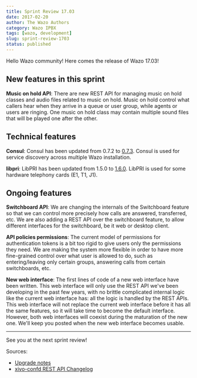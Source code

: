 ```yaml
---
title: Sprint Review 17.03
date: 2017-02-20
author: The Wazo Authors
category: Wazo IPBX
tags: [wazo, development]
slug: sprint-review-1703
status: published
---
```


Hello Wazo community! Here comes the release of Wazo 17.03!

## New features in this sprint

**Music on hold API**: There are new REST API for managing music on hold classes and audio files related to music on hold. Music on hold control what callers hear when they arrive in a queue or user group, while agents or users are ringing. One music on hold class may contain multiple sound files that will be played one after the other.

## Technical features

**Consul**: Consul has been updated from 0.7.2 to [0.7.3](https://github.com/hashicorp/consul/blob/v0.7.3/CHANGELOG.md). Consul is used for service discovery across multiple Wazo installation.

**libpri**: LibPRI has been updated from 1.5.0 to [1.6.0](https://downloads.asterisk.org/pub/telephony/libpri/releases/ChangeLog-1.6.0). LibPRI is used for some hardware telephony cards (E1, T1, J1).

## Ongoing features

**Switchboard API**: We are changing the internals of the Switchboard feature so that we can control more precisely how calls are answered, transferred, etc. We are also adding a REST API over the switchboard feature, to allow different interfaces for the switchboard, be it web or desktop client.

**API policies permissions**: The current model of permissions for authentication tokens is a bit too rigid to give users only the permissions they need. We are making the system more flexible in order to have more fine-grained control over what user is allowed to do, such as entering/leaving only certain groups, answering calls from certain switchboards, etc.

**New web interface**: The first lines of code of a new web interface have been written. This web interface will only use the REST API we've been developing in the past few years, with no brittle complicated internal logic like the current web interface has: all the logic is handled by the REST APIs. This web interface will not replace the current web interface before it has all the same features, so it will take time to become the default interface. However, both web interfaces will coexist during the maturation of the new one. We'll keep you posted when the new web interface becomes usable.

---

See you at the next sprint review!

Sources:

- [Upgrade notes](https://wazo.readthedocs.io/en/wazo-17.03/upgrade/upgrade.html#upgrade-notes)
- [xivo-confd REST API Changelog](https://wazo.readthedocs.io/en/wazo-17.03/api_sdk/rest_api/confd/changelog.html)
